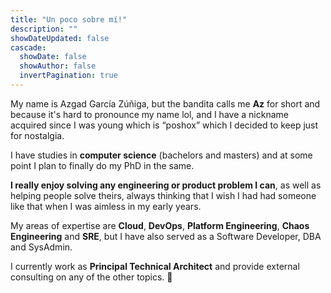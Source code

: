 ```yaml
---
title: "Un poco sobre mí!"
description: ""
showDateUpdated: false
cascade:
  showDate: false
  showAuthor: false
  invertPagination: true
---
```

My name is Azgad García Zúñiga, but the bandita calls me **Az** for short and because it's hard to pronounce my name lol, and I have a nickname acquired since I was young which is “poshox” which I decided to keep just for nostalgia.

I have studies in **computer science** (bachelors and masters) and at some point I plan to finally do my PhD in the same.

**I really enjoy solving any engineering or product problem I can**, as well as helping people solve theirs, always thinking that I wish I had had someone like that when I was aimless in my early years.

My areas of expertise are **Cloud**, **DevOps**, **Platform Engineering**, **Chaos Engineering** and **SRE**, but I have also served as a Software Developer, DBA and SysAdmin.

I currently work as **Principal Technical Architect** and provide external consulting on any of the other topics. :rocket:
